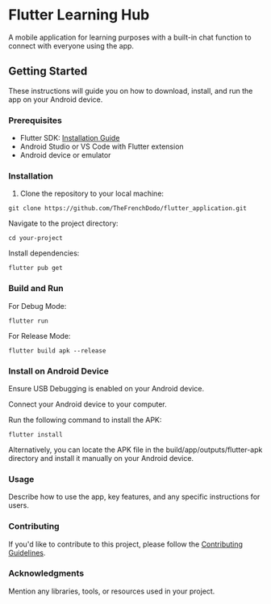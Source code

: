 # Flutter Learning Hub

A mobile application for learning purposes with a built-in chat function to connect with everyone using the app.

## Getting Started

These instructions will guide you on how to download, install, and run the app on your Android device.

### Prerequisites

- Flutter SDK: [Installation Guide](https://flutter.dev/docs/get-started/install)
- Android Studio or VS Code with Flutter extension
- Android device or emulator

### Installation

1. Clone the repository to your local machine:

```
git clone https://github.com/TheFrenchDodo/flutter_application.git
```

Navigate to the project directory:

```
cd your-project
```

Install dependencies:

```
flutter pub get
```

### Build and Run

For Debug Mode:

```
flutter run
```

For Release Mode:

```
flutter build apk --release
```

### Install on Android Device

Ensure USB Debugging is enabled on your Android device.

Connect your Android device to your computer.

Run the following command to install the APK:

```
flutter install
```

Alternatively, you can locate the APK file in the build/app/outputs/flutter-apk directory and install it manually on your Android device.

### Usage

Describe how to use the app, key features, and any specific instructions for users.

### Contributing

If you'd like to contribute to this project, please follow the
[Contributing Guidelines](https://github.com/TheFrenchDodo/flutter_application/blob/main/Contributing.md).

### Acknowledgments

Mention any libraries, tools, or resources used in your project.
